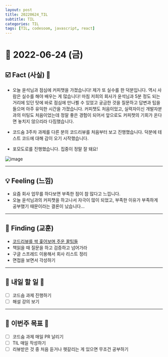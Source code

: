 ```yaml
---
layout: post
title: 20220624_TIL
subtitle: TIL
categories: TIL
tags: [TIL, codesoom, javascript, react]
---
```




# 📆 2022-06-24 (금)


## ☑️ Fact (사실) 📑

- 오늘 윤석님과 점심에 커피챗을 가졌습니다!
제가 또 실수를 한 덕분입니다. 역시 사람은 실수를 해야 배우는 게 많습니다!
마침 저희의 회사가 윤석님과 5분 정도 되는 거리에 있던 탓에 바로 점심에 만나뵐 수 있었고
궁금한 것을 질문하고 답변과 팁을 들으며 아주 유익한 시간을 가졌습니다.
커피챗도 처음이었고, 실력자이신 개발자분과의 미팅도 처음이었는데
정말 좋은 경험이 되어서 앞으로도 커피챗의 기회가 온다면 놓치지 않으리라 다짐했습니다.

- 코드숨 3주차 과제를 다른 분의 코드리뷰를 처음부터 보고 진행했습니다. 덕분에 테스트 코드에 대해 감이 오기 시작했습니다.
- 포모도로를 진행했습니다. 집중이 정말 잘 돼요!

![image](https://user-images.githubusercontent.com/73337811/175555390-ccb3de52-9dab-42d8-96c2-fd08340361af.png)


***


## 💡 Feeling (느낌)

- 요즘 회사 업무를 하다보면 부족한 점이 참 많다고 느낍니다.
- 오늘 윤석님과의 커피챗을 하고나서 자극이 많이 되었고, 부족한 이유가 부족하게 공부했기 때문이라는 결론이 났습니다... 


***



## 🎯 Finding (교훈)

- [코드리뷰를 싹 훑어보며 주운 꿀팁들](https://github.com/yerin512/yerin512.github.io/blob/main/_posts/2022-06-25-testcode.md)
- 책읽을 때 질문을 하고 검증하고 넘어가라
- 구글 스프레드 이용해서 회사 리스트 정리
- 면접을 보면서 각성하기

***




## 🎯 내일 할 일 🎯
- [ ] 코드숨 과제 진행하기
- [ ] 해설 강의 보기

***



## 🏁 이번주 목표 🏁
- [ ] 코드숨 과제 매일 PR 날리기
- [ ] TIL 매일 작성하기
- [ ] 리뷰받은 것 중 처음 듣거나 헷갈리는 게 있으면 무조건 공부하기
